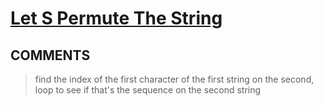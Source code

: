 # [Let S Permute The String](https://toph.co/p/let-s-permute-the-string)

## __COMMENTS__

> find the index of the first character of the first string on the second, loop to see if that's the sequence on the second string

